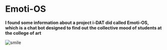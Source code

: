 # Emoti-OS

**I found some information about a project i-DAT did called Emoti-OS, which is a chat bot designed to find out the collective mood of students at the college of art**

![smile](https://sites.psu.edu/siowfa16/files/2016/10/YeDYzSR-10apkm4.png)
